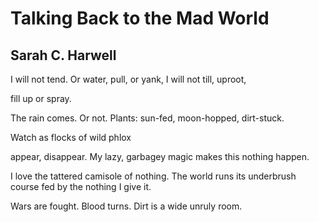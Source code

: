 # Talking Back to the Mad World
## Sarah C. Harwell
I will not tend. Or water,
pull, or yank,
I will not till, uproot,

fill up or spray.

The rain comes.
Or not. Plants: sun-fed,
moon-hopped, dirt-stuck.

Watch as flocks
of wild phlox

appear, disappear. My lazy,
garbagey magic
makes this nothing
happen.

I love
the tattered
camisole of
nothing. The world
runs its underbrush
course fed by
the nothing I give it.

Wars are fought.
Blood turns.
Dirt is a wide unruly room.